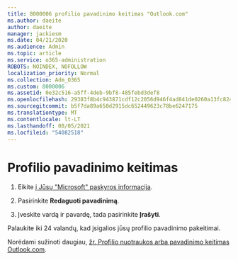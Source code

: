 ```yaml
---
title: 8000006 profilio pavadinimo keitimas "Outlook.com"
ms.author: daeite
author: daeite
manager: jackiesm
ms.date: 04/21/2020
ms.audience: Admin
ms.topic: article
ms.service: o365-administration
ROBOTS: NOINDEX, NOFOLLOW
localization_priority: Normal
ms.collection: Adm_O365
ms.custom: 8000006
ms.assetid: 0e32c516-a5ff-4deb-9bf8-485febd3def8
ms.openlocfilehash: 29383f8b4c943871cdf12c2056d946f4ad841de0260a13fc824031daa78c0e6a
ms.sourcegitcommit: b5f7da89a650d2915dc652449623c78be6247175
ms.translationtype: MT
ms.contentlocale: lt-LT
ms.lasthandoff: 08/05/2021
ms.locfileid: "54082518"
---
```

# <a name="change-your-profile-name"></a>Profilio pavadinimo keitimas

1. Eikite [į Jūsų "Microsoft" paskyros informacija](https://go.microsoft.com/fwlink/p/?linkid=860841).
    
2. Pasirinkite **Redaguoti pavadinimą**. 
    
3. Įveskite vardą ir pavardę, tada pasirinkite **Įrašyti**. 
    
Palaukite iki 24 valandų, kad įsigalios jūsų profilio pavadinimo pakeitimai.
  
Norėdami sužinoti daugiau, [žr. Profilio nuotraukos arba pavadinimo keitimas Outlook.com](https://go.microsoft.com/fwlink/?linkid=873110).
  

